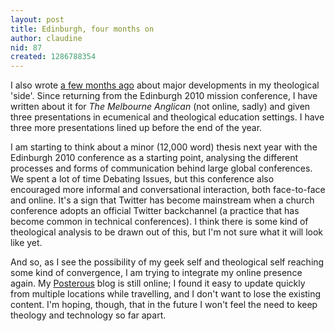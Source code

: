 ```yaml
---
layout: post
title: Edinburgh, four months on
author: claudine
nid: 87
created: 1286788354
---
```

I also wrote [a few months ago](/content/where-have-i-been) about major developments in my theological 'side'. Since returning from the Edinburgh 2010 mission conference, I have written about it for *The Melbourne Anglican* (not online, sadly) and given three presentations in ecumenical and theological education settings. I have three more presentations lined up before the end of the year.

I am starting to think about a minor (12,000 word) thesis next  year with the Edinburgh 2010 conference as a starting point, analysing the different processes and forms of communication behind large global conferences. We spent a lot of time Debating Issues, but this conference also encouraged more informal and conversational interaction, both face-to-face and online. It's a sign that Twitter has become mainstream when a church conference adopts an official Twitter backchannel (a practice that has become common in technical conferences). I think there is some kind of theological analysis to be drawn out of this, but I'm not sure what it will look like yet.

And so, as I see the possibility of my geek self and theological self reaching some kind of convergence, I am trying to integrate my online presence again. My [Posterous](http://claudinec.net/) blog is still online; I found it easy to update quickly from multiple locations while travelling, and I don't want to lose the existing content. I'm hoping, though, that in the future I won't feel the need to keep theology and technology so far apart.
